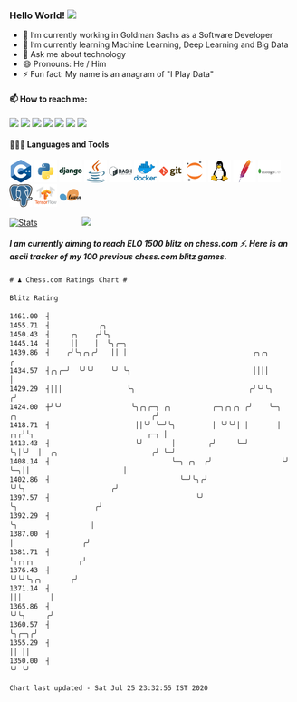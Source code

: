   ### Hello World!  <img src="https://github.com/sciencepal/sciencepal/blob/master/Hi.gif" width="29px">
  
  - 🔭 I’m currently working in Goldman Sachs as a Software Developer
  - 🌱 I’m currently learning Machine Learning, Deep Learning and Big Data
  - 💬 Ask me about technology
  - 😄 Pronouns: He / Him
  - ⚡ Fun fact: My name is an anagram of "I Play Data"
  
  #### 📫 How to reach me:   
  [<img src="https://upload.wikimedia.org/wikipedia/commons/8/83/Steam_icon_logo.svg" width="3.5%"/>](https://steamcommunity.com/id/mongocds/)
  [<img src="https://github.com/sciencepal/sciencepal/blob/master/discord-round.svg" width="3.5%"/>](https://discord.gg/MnUUbHe)
  [<img src="https://img.icons8.com/color/48/000000/twitter.png" width="3.5%"/>](https://twitter.com/sciencepal)
  [<img src="https://img.icons8.com/color/48/000000/linkedin.png" width="3.5%"/>](https://www.linkedin.com/in/adityapal1/)
  [<img src="https://img.icons8.com/fluent/48/000000/facebook-new.png" width="3.5%"/>](https://www.facebook.com/sciencepal/)
  [<img src="https://img.icons8.com/fluent/48/000000/instagram-new.png" width="3.5%"/>](https://www.instagram.com/aditya_sciencepal/)
  <a href="mailto:aditya.pal.science@gmail.com"> <img src="https://img.icons8.com/fluent/48/000000/gmail.png" width="3.5%"/> </a>
  
  #### 👨🏻‍💻 Languages and Tools <br />
  <code><img height="40" src="https://raw.githubusercontent.com/github/explore/80688e429a7d4ef2fca1e82350fe8e3517d3494d/topics/cpp/cpp.png"></code>
  <code><img height="40" src="https://raw.githubusercontent.com/github/explore/80688e429a7d4ef2fca1e82350fe8e3517d3494d/topics/python/python.png"></code>
  <code><img height="40" src="https://raw.githubusercontent.com/github/explore/80688e429a7d4ef2fca1e82350fe8e3517d3494d/topics/django/django.png"></code>
  <code><img height="40" src="https://raw.githubusercontent.com/github/explore/80688e429a7d4ef2fca1e82350fe8e3517d3494d/topics/java/java.png"></code>
  <code><img height="40" src="https://raw.githubusercontent.com/github/explore/80688e429a7d4ef2fca1e82350fe8e3517d3494d/topics/bash/bash.png"></code>
  <code><img height="40" src="https://raw.githubusercontent.com/github/explore/80688e429a7d4ef2fca1e82350fe8e3517d3494d/topics/docker/docker.png"></code>
  <code><img height="40" src="https://raw.githubusercontent.com/github/explore/80688e429a7d4ef2fca1e82350fe8e3517d3494d/topics/git/git.png"></code>
  <code><img height="40" src="https://raw.githubusercontent.com/github/explore/80688e429a7d4ef2fca1e82350fe8e3517d3494d/topics/jupyter-notebook/jupyter-notebook.png"></code>
  <code><img height="40" src="https://raw.githubusercontent.com/github/explore/80688e429a7d4ef2fca1e82350fe8e3517d3494d/topics/linux/linux.png"></code>
  <code><img height="40" src="https://raw.githubusercontent.com/github/explore/80688e429a7d4ef2fca1e82350fe8e3517d3494d/topics/maven/maven.png"></code>
  <code><img height="40" src="https://raw.githubusercontent.com/github/explore/80688e429a7d4ef2fca1e82350fe8e3517d3494d/topics/mongodb/mongodb.png"></code>
  <code><img height="40" src="https://raw.githubusercontent.com/github/explore/80688e429a7d4ef2fca1e82350fe8e3517d3494d/topics/postgresql/postgresql.png"></code>
  <code><img height="40" src="https://raw.githubusercontent.com/github/explore/80688e429a7d4ef2fca1e82350fe8e3517d3494d/topics/tensorflow/tensorflow.png"></code>
  <code><img height="40" src="https://raw.githubusercontent.com/github/explore/80688e429a7d4ef2fca1e82350fe8e3517d3494d/topics/scikit-learn/scikit-learn.png"></code>
  
  [![Stats](https://github-readme-stats.vercel.app/api?username=sciencepal&show_icons=true&theme=radical)](https://github-readme-stats.vercel.app/api?username=sciencepal&show_icons=true&theme=radical)&nbsp; &nbsp; &nbsp; &nbsp; &nbsp; &nbsp; &nbsp; &nbsp; &nbsp; &nbsp; <img src="https://github.com/sciencepal/sciencepal/blob/master/saved.gif" width="195">
  
  ##### I am currently aiming to reach ELO 1500 blitz on chess.com ⚡. Here is an ascii tracker of my 100 previous chess.com blitz games.

  ```
  # ♟︎ Chess.com Ratings Chart #
  
  Blitz Rating

 1461.00  ┤
 1455.71  ┤            ╭╮
 1450.43  ┤     ╭╮    ╭╯╰╮
 1445.14  ┤     ││    │  ╰╮╭─╮
 1439.86  ┤    ╭╯╰╮╭╮╭╯   ││ │                               ╭╮╭╮                                            ╭
 1434.57  ┤╭╮╭─╯  ╰╯╰╯    ╰╯ ╰╮                              ││││                                            │
 1429.29  ┤│││                ╰╮                            ╭╯╰╯╰╮                                          ╭╯
 1424.00  ┼╯╰╯                 ╰╮╭╮╭─╮ ╭╮          ╭─╮╭╮╭╮ ╭╯    ╰─╮    ╭╮                                 ╭╯
 1418.71  ┤                     ││╰╯ ╰─╯╰╮         │ ╰╯╰╯│ │       │ ╭╮╭╯╰╮                            ╭─╮ │
 1413.43  ┤                     ╰╯       │        ╭╯     ╰─╯       ╰╮│╰╯  │  ╭╮                       ╭╯ ╰─╯
 1408.14  ┤                              ╰─╮ ╭╮  ╭╯                 ╰╯    ╰─╮││                       │
 1402.86  ┤                                ╰─╯╰╮╭╯                          ╰╯╰╮                     ╭╯
 1397.57  ┤                                    ╰╯                              ╰╮                   ╭╯
 1392.29  ┤                                                                     ╰╮                  │
 1387.00  ┤                                                                      │                 ╭╯
 1381.71  ┤                                                                      ╰╮╭╮╭╮           ╭╯
 1376.43  ┤                                                                       ╰╯╰╯╰╮╭╮       ╭╯
 1371.14  ┤                                                                            │││       │
 1365.86  ┤                                                                            ╰╯╰╮     ╭╯
 1360.57  ┤                                                                               ╰╮╭─╮╭╯
 1355.29  ┤                                                                                ││ ││
 1350.00  ┤                                                                                ╰╯ ╰╯

Chart last updated - Sat Jul 25 23:32:55 IST 2020  
  ```
